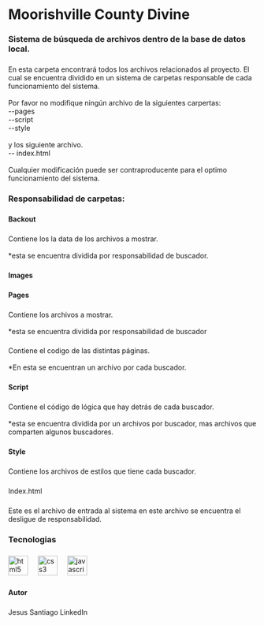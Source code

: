 <h1 align="left">Moorishville County Divine</h1>

###

<h3 align="left">Sistema de búsqueda de archivos dentro de la base de datos local.</h3>

###

<p align="left">En esta carpeta encontrará todos los archivos relacionados al proyecto. El cual se encuentra dividido en un sistema de carpetas responsable de cada funcionamiento del sistema.<br><br>Por favor no modifique ningún archivo de la siguientes carpertas:<br>--pages<br>--script<br>--style<br><br>y los siguiente archivo.<br>-- index.html<br><br>Cualquier modificación puede ser contraproducente para el optimo funcionamiento del sistema.</p>

###

<h3 align="left">Responsabilidad de carpetas:</h3>

###

<h4 align="left">Backout</h4>

###

<p align="left">Contiene los la data de los archivos a mostrar.<br><br>*esta se encuentra dividida por responsabilidad de buscador.</p>

###

<h4 align="left">Images</h4>

###

<h4 align="left">Pages</h4>

###

<p align="left">Contiene los archivos a mostrar.<br><br>*esta se encuentra dividida por responsabilidad de buscador</p>

###

<p align="left">Contiene el codigo de las distintas páginas.<br><br>*En esta se encuentran un archivo por cada buscador.</p>

###

<h4 align="left">Script</h4>

###

<p align="left">Contiene el código de lógica que hay detrás de cada buscador.<br><br>*esta se encuentra dividida por un archivos por buscador, mas archivos que comparten algunos buscadores.</p>

###

<h4 align="left">Style</h4>

###

<p align="left">Contiene los archivos de estilos que tiene cada buscador.</p>

###

<p align="left">Index.html</p>

###

<p align="left">Este es el archivo de entrada al sistema en este archivo se encuentra el desligue de responsabilidad.</p>

###

<h3 align="left">Tecnologias</h3>

###

<div align="left">
  <img src="https://cdn.jsdelivr.net/gh/devicons/devicon/icons/html5/html5-original.svg" height="40" alt="html5 logo"  />
  <img width="12" />
  <img src="https://cdn.jsdelivr.net/gh/devicons/devicon/icons/css3/css3-original.svg" height="40" alt="css3 logo"  />
  <img width="12" />
  <img src="https://cdn.jsdelivr.net/gh/devicons/devicon/icons/javascript/javascript-original.svg" height="40" alt="javascript logo"  />
</div>

###

<h4 align="left">Autor</h4>

###

<p align="left">Jesus Santiago LinkedIn</p>

###